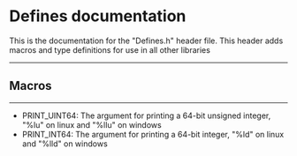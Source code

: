 # Defines documentation
This is the documentation for the "Defines.h" header file. This header adds macros and type definitions for use in all other libraries

---

## Macros
---

- PRINT_UINT64: The argument for printing a 64-bit unsigned integer, "%lu" on linux and "%llu" on windows 
- PRINT_INT64: The argument for printing a 64-bit integer, "%ld" on linux and "%lld" on windows 